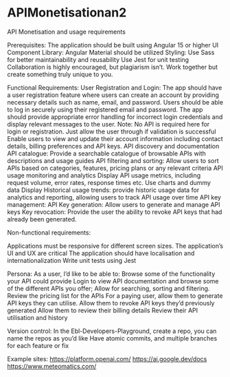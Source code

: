 ﻿# APIMonetisationan2

 API Monetisation and usage requirements

Prerequisites:
The application should be built using Angular 15 or higher
UI Component Library: Angular Material should be utilized
Styling: Use Sass for better maintainability and reusability
Use Jest for unit testing
Collaboration is highly encouraged, but plagiarism isn’t. Work together but create something truly unique to you.

Functional Requirements:
User Registration and Login:
The app should have a user registration feature where users can create an account by providing necessary details such as name, email, and password.
Users should be able to log in securely using their registered email and password.
The app should provide appropriate error handling for incorrect login credentials and display relevant messages to the user.
Note: No API is required here for login or registration. Just allow the user through if validation is successful
Enable users to view and update their account information including contact details, billing preferences and API keys.
API discovery and documentation
API catalogue: Provide a searchable catalogue of browsable APIs with descriptions and usage guides
API filtering and sorting: Allow users to sort APIs based on categories, features, pricing plans or any relevant criteria
API usage monitoring and analytics
Display API usage metrics, including request volume, error rates, response times etc. Use charts and dummy data
Display Historical usage trends: provide historic usage data for analytics and reporting, allowing users to track API usage over time
API key management:
API Key generation: Allow users to generate and manage API keys 
Key revocation: Provide the user the ability to revoke API keys that had already been generated.

Non-functional requirements:

Applications must be responsive for different screen sizes.
The application’s UI and UX are critical
The application should have localisation and internationalization
Write unit tests using Jest

Persona:
As a user, I’d like to be able to:
Browse some of the functionality your API could provide
Login to view API documentation and browse some of the different APIs you offer; Allow for searching, sorting and filtering.
Review the pricing list for the APIs
For a paying user, 
allow them to generate API keys they can utilise.
Allow them to revoke API keys they’d previously generated
Allow them to review their billing details
Review their API utilisation and history


Version control:
In the Ebl-Developers-Playground, create a repo, you can name the repos as you’d like
Have atomic commits, and multiple branches for each feature or fix

Example sites:
https://platform.openai.com/
https://ai.google.dev/docs 
https://www.meteomatics.com/ 
